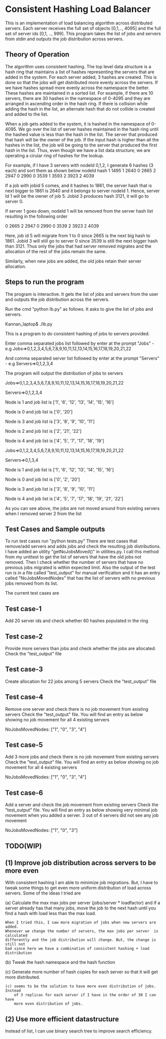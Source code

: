 Consistent Hashing Load Balancer
===============================

This is an implementation of load balancing algorithm across distributed servers.
Each server receives the full set of objects [0,1,.., 4095] and the full set
of server ids [0,1, .., 999]. This program takes the list of jobs and servers
from stdin and outputs the job distribution across servers.

Theory of Operation
-------------------

The algorithm uses consistent hashing. The top level data structure is a hash ring
that maintains a list of hashes representing the servers that are added in the 
system. For each server added, 3 hashes are created. This is done so that the
jobs will get distributed more evenly across the servers. If we have hashes 
spread more evenly across the namespace the better. These hashes are maintained 
in a sorted list. For example, if there are 10 servers, there are 30 hashes in 
the namespace of 0-4095 and they are arranged in ascending order in the hash ring. 
If there is collision while adding the hash in the list, an alternate hash that 
do not collide is created and added to the list.

When a job gets added to the system, it is hashed in the namespace of 0-4095. We 
go over the list of server hashes maintained in the hash ring until the hashed value
is less than the hash in the list. The server that produced that hash  will be the
owner of the job. If the input hash is higher than all the hashes in the list, the
job will be going to the server that produced the first hash in the list. Thus, even
though we have a list data structure, we are operating a cirular ring of hashes for
the lookup.

For example, if I have 3 servers with nodeId 0,1,2, I generate 6 hashes (3 each) and
sort them as shown below
nodeId  hash
1       1495
1       2640
0       2665
2       2947
0       2990
0       3539
1       3593
2       3923
2       4039

If a job with jobid 5 comes, and it hashes to 1861, the server hash that is next bigger
to 1861 is 2640 and it belongs to server nodeId 1. Hence, server Id 1 will be the owner 
of job 5. Jobid 3 produces hash 3121, it will go to server 0.

If server 1 goes down, nodeId 1 will be removed from the server hash list resulting in the
following order

0       2665
2       2947
0       2990
0       3539
2       3923
2       4039

Here, job id 5 will migrate from 1 to 0 since 2665 is the next big hash to 1861. Jobid 3 
will still go to server 0 since 3539 is still the next bigger hash than 3121. Thus only
the jobs that had server removed migrates and the allocation  of the rest of the jobs 
remain the same.

Similarly, when new jobs are added, the old jobs retain their server allocation. 

Steps to run the program
-----------------------

The program is interactive. It gets the list of jobs and servers from the user and outputs
the job distribution across the servers.

Run the cmd "python lb.py" as follows. It asks to give the list of jobs and servers.

Kannan_laptop$ ./lb.py

This is a program to do consistent hashing of jobs to servers provided.

Enter comma separated jobs list followed by enter at the prompt "Jobs" - e.g Jobs=>0,1,2,3,4,5,6,7,8,9,10,11,12,13,14,15,16,17,18,19,20,21,22

And comma separated server list followed by enter at the prompt "Servers" - e.g Servers=>0,1,2,3,4

The program will output the distribution of jobs to servers

Jobs=>0,1,2,3,4,5,6,7,8,9,10,11,12,13,14,15,16,17,18,19,20,21,22

Servers=>0,1,2,3,4

Node is 1 and job list is ['1', '6', '12', '13', '14', '15', '16']

Node is 0 and job list is ['0', '20']

Node is 3 and job list is ['3', '8', '9', '10', '11']

Node is 2 and job list is ['2', '21', '22']

Node is 4 and job list is ['4', '5', '7', '17', '18', '19']

Jobs=>0,1,2,3,4,5,6,7,8,9,10,11,12,13,14,15,16,17,18,19,20,21,22

Servers=>0,1,3,4

Node is 1 and job list is ['1', '6', '12', '13', '14', '15', '16']

Node is 0 and job list is ['0', '2', '20']

Node is 3 and job list is ['3', '8', '9', '10', '11']

Node is 4 and job list is ['4', '5', '7', '17', '18', '19', '21', '22']


As you can see above, the jobs are not moved around from existing servers
when I removed server 2 from the list


Test Cases and Sample outputs
----------------------------

To run test cases run "python tests.py"
There are test cases that remove/add servers and adds jobs and check the resulting
job distributions. I have added an utility "getNoJobsMoved()" in utilities.py. I 
call this method from my unittest to get the list of servers that have the old jobs
not removed. Then I check whether the number of servers that have no previous jobs
migrated is within expected limit.  Also the output of the test run is in a file 
called "test_output" for manual verification and it has an entry called "NoJobsMovedNodes" 
that has the list of servers with no previous jobs removed from its list.

The current test cases are

Test case-1
-----------
Add 20 server ids and check whether  60 hashes populated in the ring


Test case-2
-----------
Provide more servers than jobs and check whether the jobs are allocated. 
Check the "test_output" file

Test case-3
----------
Create allocation for  22 jobs among 5 servers
Check the "test_output" file

Test case-4
----------
Remove one server and check there is no job movement from existing servers
Check the "test_output" file. You will find an entry as below showing no job movement for 
all 4 existing servers

NoJobsMovedNodes:
["1", "0", "3", "4"]


Test case-5
----------
Add 3 more jobs and check there is no job movement from existing servers
Check the "test_output" file. You will find an entry as below showing no job movement for 
all 4 existing servers

NoJobsMovedNodes:
["1", "0", "3", "4"]

Test case-6
----------
Add a server and check the job movement from existing servers
Check the "test_output" file. You will find an entry as below showing very 
minimal job movement when you added a server. 3 out of 4 servers did not 
see any job movement 

NoJobsMovedNodes:
["1", "0", "3"]


TODO(WIP)
--------

(1) Improve job distribution across servers to be more even
-----------------------------------------------------------
With consistent hashing I am able to minimize job migrations. But, I have to tweak
some things to get even more uniform distribution of load across servers. Some of 
the ideas I tried are

(a) Calculate the max max jobs per server (jobs/server * loadfactor)  and if a server 
    already has that many jobs, move the job to the next hash until you find a hash 
    with load less than the max load.

    When I tried this, I saw more migration of jobs when new servers are added. 
    Whenever we change the number of servers, the max jobs per server  is calculated 
    differently and the job distribution will change. But, the change is still not
    bad since here we have a combination of consistent hashing + load distribution
 
(b) Tweak the hash namespace  and the hash function

(c) Generate more number of hash copies for each server so that it will get more 
    distributed.

    (c) seems to be the solution to have more even distribution of jobs. Instead
        of 3 replicas for each server if I have in the order of 30 I can have
        more even distribution of jobs.

(2) Use more efficient datastructure
------------------------------------
Instead of list, I can use binary search tree to improve search efficiency.

